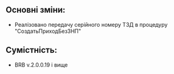 ## Основні зміни:

* Реалізовано передачу серійного номеру ТЗД в процедуру "СоздатьПриходБезЗНП"

## Сумістність:

* BRB v.2.0.0.19 і вище